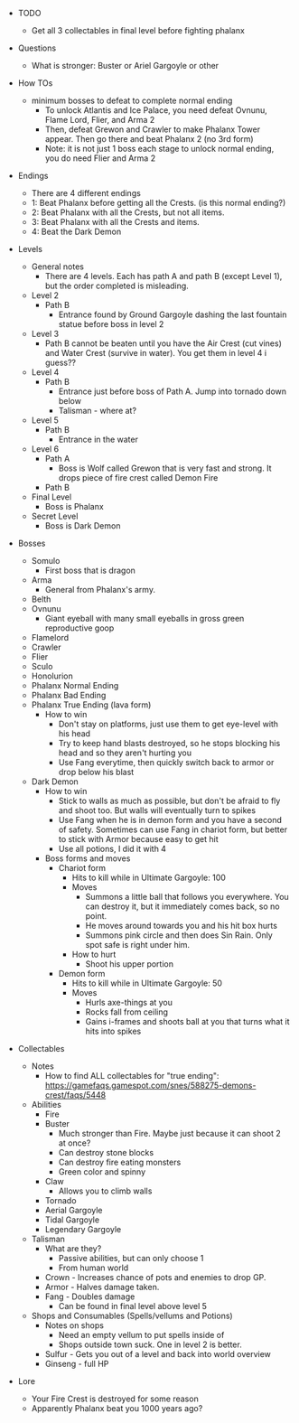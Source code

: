   * TODO
    * Get all 3 collectables in final level before fighting phalanx
  * Questions
    * What is stronger: Buster or Ariel Gargoyle or other
  * How TOs
    * minimum bosses to defeat to complete normal ending
      * To unlock Atlantis and Ice Palace, you need defeat Ovnunu, Flame Lord, Flier, and Arma 2
      * Then, defeat Grewon and Crawler to make Phalanx Tower appear. Then go there and beat Phalanx 2 (no 3rd form)
      * Note: it is not just 1 boss each stage to unlock normal ending, you do need Flier and Arma 2
  * Endings
    * There are 4 different endings
    * 1: Beat Phalanx before getting all the Crests. (is this normal ending?)
    * 2: Beat Phalanx with all the Crests, but not all items.
    * 3: Beat Phalanx with all the Crests and items.
    * 4: Beat the Dark Demon
  * Levels
    * General notes
      * There are 4 levels. Each has path A and path B (except Level 1), but the order completed is misleading.
    * Level 2
      * Path B
        * Entrance found by Ground Gargoyle dashing the last fountain statue before boss in level 2
    * Level 3
      * Path B cannot be beaten until you have the Air Crest (cut vines) and Water Crest (survive in water). You get them in level 4 i guess??
    * Level 4
      * Path B
        * Entrance just before boss of Path A. Jump into tornado down below
        * Talisman - where at?
    * Level 5
      * Path B
        * Entrance in the water
    * Level 6
      * Path A
        * Boss is Wolf called Grewon that is very fast and strong. It drops piece of fire crest called Demon Fire
      * Path B
    * Final Level
      * Boss is Phalanx
    * Secret Level
      * Boss is Dark Demon
  * Bosses
    * Somulo
      * First boss that is dragon
    * Arma
      * General from Phalanx's army. 
    * Belth
    * Ovnunu
      * Giant eyeball with many small eyeballs in gross green reproductive goop
    * Flamelord
    * Crawler
    * Flier
    * Sculo
    * Honolurion
    * Phalanx Normal Ending
    * Phalanx Bad Ending
    * Phalanx True Ending (lava form)
      * How to win
        * Don't stay on platforms, just use them to get eye-level with his head
        * Try to keep hand blasts destroyed, so he stops blocking his head and so they aren't hurting you
        * Use Fang everytime, then quickly switch back to armor or drop below his blast
    * Dark Demon
      * How to win
        * Stick to walls as much as possible, but don't be afraid to fly and shoot too. But walls will eventually turn to spikes
        * Use Fang when he is in demon form and you have a second of safety. Sometimes can use Fang in chariot form, but better to stick with Armor because easy to get hit
        * Use all potions, I did it with 4
      * Boss forms and moves
        * Chariot form
          * Hits to kill while in Ultimate Gargoyle: 100
          * Moves
            * Summons a little ball that follows you everywhere. You can destroy it, but it immediately comes back, so no point.
            * He moves around towards you and his hit box hurts
            * Summons pink circle and then does Sin Rain. Only spot safe is right under him.
          * How to hurt
            * Shoot his upper portion
        * Demon form
          * Hits to kill while in Ultimate Gargoyle: 50
          * Moves
            * Hurls axe-things at you
            * Rocks fall from ceiling
            * Gains i-frames and shoots ball at you that turns what it hits into spikes

  * Collectables
    * Notes
      * How to find ALL collectables for "true ending": https://gamefaqs.gamespot.com/snes/588275-demons-crest/faqs/5448
    * Abilities
      * Fire
      * Buster
        * Much stronger than Fire. Maybe just because it can shoot 2 at once?
        * Can destroy stone blocks
        * Can destroy fire eating monsters
        * Green color and spinny
      * Claw
        * Allows you to climb walls
      * Tornado
      * Aerial Gargoyle
      * Tidal Gargoyle
      * Legendary Gargoyle
    * Talisman
      * What are they?
        * Passive abilities, but can only choose 1
        * From human world
      * Crown - Increases chance of pots and enemies to drop GP.
      * Armor - Halves damage taken.
      * Fang - Doubles damage
        * Can be found in final level above level 5
    * Shops and Consumables (Spells/vellums and Potions)
      * Notes on shops
        * Need an empty vellum to put spells inside of
        * Shops outside town suck. One in level 2 is better. 
      * Sulfur - Gets you out of a level and back into world overview
      * Ginseng - full HP
  * Lore
    * Your Fire Crest is destroyed for some reason
    * Apparently Phalanx beat you 1000 years ago?